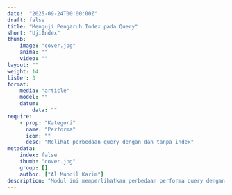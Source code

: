 ```yaml
---
date:  "2025-09-24T00:00:00Z"
draft: false
title: "Menguji Pengaruh Index pada Query"
short: "UjiIndex"
thumb:
    image: "cover.jpg"
    anima: ""
    video: ""
layout: ""
weight: 14
lister: 3
format:
    media: "article"
    model: ""
    datum:
        data: ""
require:
    - prop: "Kategori"
      name: "Performa"
      icon: ""
      desc: "Melihat perbedaan query dengan dan tanpa index"
metadata:
    index: false
    thumb: "cover.jpg"
    group: []
    author: ["Al Muhdil Karim"]
description: "Modul ini memperlihatkan perbedaan performa query dengan dan tanpa index. Peserta memahami bagaimana index dapat mempercepat pencarian data dalam tabel besar."
---
```


